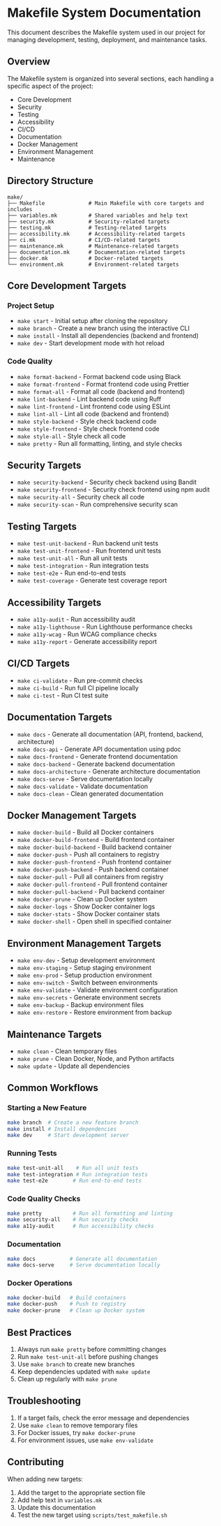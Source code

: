 # Makefile System Documentation

This document describes the Makefile system used in our project for managing development, testing, deployment, and maintenance tasks.

## Overview

The Makefile system is organized into several sections, each handling a specific aspect of the project:

- Core Development
- Security
- Testing
- Accessibility
- CI/CD
- Documentation
- Docker Management
- Environment Management
- Maintenance

## Directory Structure

```
make/
├── Makefile              # Main Makefile with core targets and includes
├── variables.mk          # Shared variables and help text
├── security.mk           # Security-related targets
├── testing.mk            # Testing-related targets
├── accessibility.mk      # Accessibility-related targets
├── ci.mk                 # CI/CD-related targets
├── maintenance.mk        # Maintenance-related targets
├── documentation.mk      # Documentation-related targets
├── docker.mk             # Docker-related targets
└── environment.mk        # Environment-related targets
```

## Core Development Targets

### Project Setup
- `make start` - Initial setup after cloning the repository
- `make branch` - Create a new branch using the interactive CLI
- `make install` - Install all dependencies (backend and frontend)
- `make dev` - Start development mode with hot reload

### Code Quality
- `make format-backend` - Format backend code using Black
- `make format-frontend` - Format frontend code using Prettier
- `make format-all` - Format all code (backend and frontend)
- `make lint-backend` - Lint backend code using Ruff
- `make lint-frontend` - Lint frontend code using ESLint
- `make lint-all` - Lint all code (backend and frontend)
- `make style-backend` - Style check backend code
- `make style-frontend` - Style check frontend code
- `make style-all` - Style check all code
- `make pretty` - Run all formatting, linting, and style checks

## Security Targets

- `make security-backend` - Security check backend using Bandit
- `make security-frontend` - Security check frontend using npm audit
- `make security-all` - Security check all code
- `make security-scan` - Run comprehensive security scan

## Testing Targets

- `make test-unit-backend` - Run backend unit tests
- `make test-unit-frontend` - Run frontend unit tests
- `make test-unit-all` - Run all unit tests
- `make test-integration` - Run integration tests
- `make test-e2e` - Run end-to-end tests
- `make test-coverage` - Generate test coverage report

## Accessibility Targets

- `make a11y-audit` - Run accessibility audit
- `make a11y-lighthouse` - Run Lighthouse performance checks
- `make a11y-wcag` - Run WCAG compliance checks
- `make a11y-report` - Generate accessibility report

## CI/CD Targets

- `make ci-validate` - Run pre-commit checks
- `make ci-build` - Run full CI pipeline locally
- `make ci-test` - Run CI test suite

## Documentation Targets

- `make docs` - Generate all documentation (API, frontend, backend, architecture)
- `make docs-api` - Generate API documentation using pdoc
- `make docs-frontend` - Generate frontend documentation
- `make docs-backend` - Generate backend documentation
- `make docs-architecture` - Generate architecture documentation
- `make docs-serve` - Serve documentation locally
- `make docs-validate` - Validate documentation
- `make docs-clean` - Clean generated documentation

## Docker Management Targets

- `make docker-build` - Build all Docker containers
- `make docker-build-frontend` - Build frontend container
- `make docker-build-backend` - Build backend container
- `make docker-push` - Push all containers to registry
- `make docker-push-frontend` - Push frontend container
- `make docker-push-backend` - Push backend container
- `make docker-pull` - Pull all containers from registry
- `make docker-pull-frontend` - Pull frontend container
- `make docker-pull-backend` - Pull backend container
- `make docker-prune` - Clean up Docker system
- `make docker-logs` - Show Docker container logs
- `make docker-stats` - Show Docker container stats
- `make docker-shell` - Open shell in specified container

## Environment Management Targets

- `make env-dev` - Setup development environment
- `make env-staging` - Setup staging environment
- `make env-prod` - Setup production environment
- `make env-switch` - Switch between environments
- `make env-validate` - Validate environment configuration
- `make env-secrets` - Generate environment secrets
- `make env-backup` - Backup environment files
- `make env-restore` - Restore environment from backup

## Maintenance Targets

- `make clean` - Clean temporary files
- `make prune` - Clean Docker, Node, and Python artifacts
- `make update` - Update all dependencies

## Common Workflows

### Starting a New Feature
```bash
make branch  # Create a new feature branch
make install # Install dependencies
make dev     # Start development server
```

### Running Tests
```bash
make test-unit-all    # Run all unit tests
make test-integration # Run integration tests
make test-e2e        # Run end-to-end tests
```

### Code Quality Checks
```bash
make pretty          # Run all formatting and linting
make security-all    # Run security checks
make a11y-audit      # Run accessibility checks
```

### Documentation
```bash
make docs           # Generate all documentation
make docs-serve     # Serve documentation locally
```

### Docker Operations
```bash
make docker-build   # Build containers
make docker-push    # Push to registry
make docker-prune   # Clean up Docker system
```

## Best Practices

1. Always run `make pretty` before committing changes
2. Run `make test-unit-all` before pushing changes
3. Use `make branch` to create new branches
4. Keep dependencies updated with `make update`
5. Clean up regularly with `make prune`

## Troubleshooting

1. If a target fails, check the error message and dependencies
2. Use `make clean` to remove temporary files
3. For Docker issues, try `make docker-prune`
4. For environment issues, use `make env-validate`

## Contributing

When adding new targets:
1. Add the target to the appropriate section file
2. Add help text in `variables.mk`
3. Update this documentation
4. Test the new target using `scripts/test_makefile.sh` 